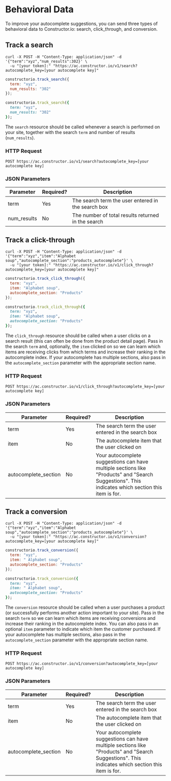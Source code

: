 # Behavioral Data

To improve your autocomplete suggestions, you can send three types of behavioral data to Constructor.io: search, click_through, and conversion.

## Track a search

```shell
curl -X POST -H "Content-Type: application/json" -d '{"term":"xyz","num_results":302}' \
  -u "[your token]:" "https://ac.constructor.io/v1/search?autocomplete_key=[your autocomplete key]"
```

```javascript
constructorio.track_search({
  term: "xyz",
  num_results: "302"
});
```

```ruby
constructorio.track_search({
  term: "xyz",
  num_results: "302"
});
```

The `search` resource should be called whenever a search is performed on your site, together with the search `term` and number of results (`num_results`).

### HTTP Request

`POST https://ac.constructor.io/v1/search?autocomplete_key=[your autocomplete key]`

### JSON Parameters

Parameter | Required? | Description
--------- | ----------- | ----------
term | Yes | The search term the user entered in the search box
num_results | No | The number of total results returned in the search

## Track a click-through

```shell
curl -X POST -H "Content-Type: application/json" -d '{"term":"xyz","item":"Alphabet soup","autocomplete_section":"products_autocomplete"}' \
  -u "[your token]:" "https://ac.constructor.io/v1/click_through?autocomplete_key=[your autocomplete key]"
```

```javascript
constructorio.track_click_through({
  term: "xyz",
  item: "Alphabet soup",
  autocomplete_section: "Products"
});
```

```ruby
constructorio.track_click_through({
  term: "xyz",
  item: "Alphabet soup",
  autocomplete_section: "Products"
});
```

The `click_through` resource should be called when a user clicks on a search result (this can often be done from the product detail page). Pass in the search `term` and, optionally, the `item` clicked on so we can learn which items are receiving clicks from which terms and increase their ranking in the autocomplete index. If your autocomplete has multiple sections, also pass in the `autocomplete_section` parameter with the appropriate section name.

### HTTP Request

`POST https://ac.constructor.io/v1/click_through?autocomplete_key=[your autocomplete key]`

### JSON Parameters

Parameter | Required? | Description
--------- | ----------- | ----------
term | Yes | The search term the user entered in the search box
item | No | The autocomplete item that the user clicked on
autocomplete_section | No | Your autocomplete suggestions can have multiple sections like "Products" and "Search Suggestions".  This indicates which section this item is for.

## Track a conversion

```shell
curl -X POST -H "Content-Type: application/json" -d '{"term":"xyz","item":"Alphabet soup","autocomplete_section":"products_autocomplete"}' \
  -u "[your token]:" "https://ac.constructor.io/v1/conversion?autocomplete_key=[your autocomplete key]"
```

```javascript
constructorio.track_conversion({
  term: "xyz",
  item: " Alphabet soup",
  autocomplete_section: "Products"
});
```

```ruby
constructorio.track_conversion({
  term: "xyz",
  item: " Alphabet soup",
  autocomplete_section: "Products"
});
```

The `conversion` resource should be called when a user purchases a product (or successfully performs another action important to your site). Pass in the search `term` so we can learn which items are receiving conversions and increase their ranking in the autocomplete index. You can also pass in an optional `item` parameter to indicate which item the customer purchased. If your autocomplete has multiple sections, also pass in the `autocomplete_section` parameter with the appropriate section name.

### HTTP Request

`POST https://ac.constructor.io/v1/conversion?autocomplete_key=[your autocomplete key]`

### JSON Parameters

Parameter | Required? | Description
--------- | ----------- | ----------
term | Yes | The search term the user entered in the search box
item | No | The autocomplete item that the user clicked on
autocomplete_section | No | Your autocomplete suggestions can have multiple sections like "Products" and "Search Suggestions".  This indicates which section this item is for.

